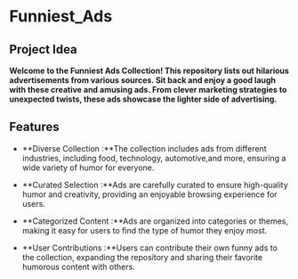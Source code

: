 # Funniest_Ads

## Project Idea

**Welcome to the Funniest Ads Collection! This repository lists out hilarious advertisements from various sources. Sit back and enjoy a good laugh with these creative and amusing ads. From clever marketing strategies to unexpected twists, these ads showcase the lighter side of advertising.**

## Features

- **Diverse Collection :**The collection includes ads from different industries, including food, technology, automotive,and more, ensuring a wide variety of humor for everyone.

- **Curated Selection :**Ads are carefully curated to ensure high-quality humor and creativity, providing an enjoyable browsing experience for users.

- **Categorized Content :**Ads are organized into categories or themes, making it easy for users to find the type of humor they enjoy most.

- **User Contributions :**Users can contribute their own funny ads to the collection, expanding the repository and sharing their favorite humorous content with others.

